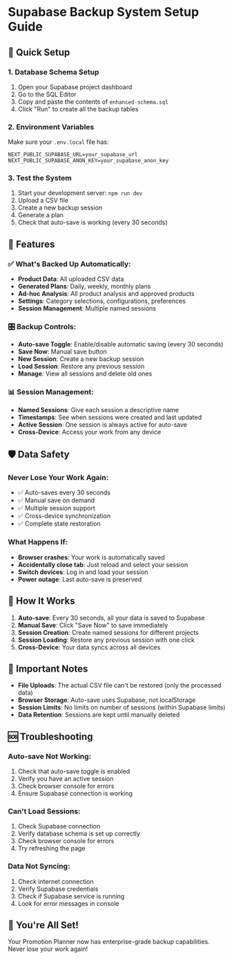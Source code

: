 # Supabase Backup System Setup Guide

## 🚀 Quick Setup

### 1. Database Schema Setup
1. Open your Supabase project dashboard
2. Go to the SQL Editor
3. Copy and paste the contents of `enhanced-schema.sql`
4. Click "Run" to create all the backup tables

### 2. Environment Variables
Make sure your `.env.local` file has:
```
NEXT_PUBLIC_SUPABASE_URL=your_supabase_url
NEXT_PUBLIC_SUPABASE_ANON_KEY=your_supabase_anon_key
```

### 3. Test the System
1. Start your development server: `npm run dev`
2. Upload a CSV file
3. Create a new backup session
4. Generate a plan
5. Check that auto-save is working (every 30 seconds)

## 🔧 Features

### ✅ What's Backed Up Automatically:
- **Product Data**: All uploaded CSV data
- **Generated Plans**: Daily, weekly, monthly plans
- **Ad-hoc Analysis**: All product analysis and approved products
- **Settings**: Category selections, configurations, preferences
- **Session Management**: Multiple named sessions

### 🎛️ Backup Controls:
- **Auto-save Toggle**: Enable/disable automatic saving (every 30 seconds)
- **Save Now**: Manual save button
- **New Session**: Create a new backup session
- **Load Session**: Restore any previous session
- **Manage**: View all sessions and delete old ones

### 📊 Session Management:
- **Named Sessions**: Give each session a descriptive name
- **Timestamps**: See when sessions were created and last updated
- **Active Session**: One session is always active for auto-save
- **Cross-Device**: Access your work from any device

## 🛡️ Data Safety

### Never Lose Your Work Again:
- ✅ Auto-saves every 30 seconds
- ✅ Manual save on demand
- ✅ Multiple session support
- ✅ Cross-device synchronization
- ✅ Complete state restoration

### What Happens If:
- **Browser crashes**: Your work is automatically saved
- **Accidentally close tab**: Just reload and select your session
- **Switch devices**: Log in and load your session
- **Power outage**: Last auto-save is preserved

## 🔄 How It Works

1. **Auto-save**: Every 30 seconds, all your data is saved to Supabase
2. **Manual Save**: Click "Save Now" to save immediately
3. **Session Creation**: Create named sessions for different projects
4. **Session Loading**: Restore any previous session with one click
5. **Cross-Device**: Your data syncs across all devices

## 🚨 Important Notes

- **File Uploads**: The actual CSV file can't be restored (only the processed data)
- **Browser Storage**: Auto-save uses Supabase, not localStorage
- **Session Limits**: No limits on number of sessions (within Supabase limits)
- **Data Retention**: Sessions are kept until manually deleted

## 🆘 Troubleshooting

### Auto-save Not Working:
1. Check that auto-save toggle is enabled
2. Verify you have an active session
3. Check browser console for errors
4. Ensure Supabase connection is working

### Can't Load Sessions:
1. Check Supabase connection
2. Verify database schema is set up correctly
3. Check browser console for errors
4. Try refreshing the page

### Data Not Syncing:
1. Check internet connection
2. Verify Supabase credentials
3. Check if Supabase service is running
4. Look for error messages in console

## 🎉 You're All Set!

Your Promotion Planner now has enterprise-grade backup capabilities. Never lose your work again!
